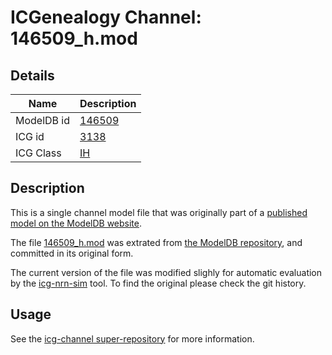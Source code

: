 # ICGenealogy Channel: 146509\_h.mod

## Details

Name | Description
---- | -----------
ModelDB id | [146509](http://senselab.med.yale.edu/ModelDB/ShowModel.cshtml?model=146509)
ICG id | [3138](http://icg.neurotheory.ox.ac.uk/channels/4/3138)
ICG Class | [IH](http://icg.neurotheory.ox.ac.uk/channels/4)

## Description

This is a single channel model file that was originally part of a [published model on the ModelDB website](http://senselab.med.yale.edu/ModelDB/ShowModel.cshtml?model=146509).


The file [146509\_h.mod](146509_h.mod) was extrated from [the ModelDB repository](http://senselab.med.yale.edu/ModelDB/ShowModel.cshtml?model=146509), and committed in its original form.

The current version of the file was modified slighly for automatic evaluation by the [icg-nrn-sim](https://github.com/icgenealogy/icg-nrn-sim) tool. To find the original please check the git history.


## Usage

See the [icg-channel super-repository](https://github.com/icgenealogy/icg-channels) for more information.